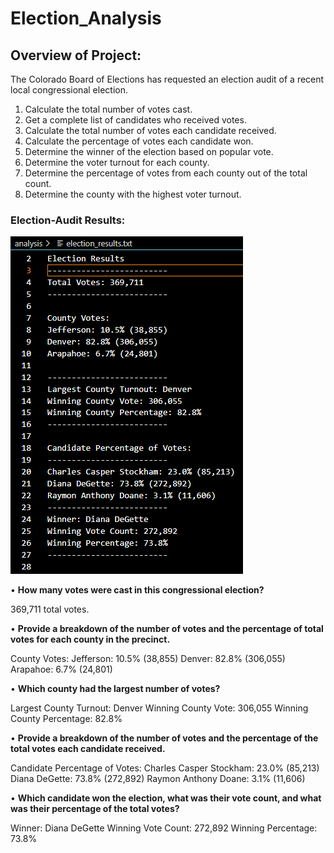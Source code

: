# Election_Analysis
## Overview of Project: 
The Colorado Board of Elections has requested an election audit of a recent local congressional election.
1.	Calculate the total number of votes cast.
2.	Get a complete list of candidates who received votes.
3.	Calculate the total number of votes each candidate received.
4.	Calculate the percentage of votes each candidate won.
5.	Determine the winner of the election based on popular vote.
6.	Determine the voter turnout for each county.
7.	Determine the percentage of votes from each county out of the total count.
8.	Determine the county with the highest voter turnout.

### Election-Audit Results: 

![Elections_Results](Resources/Elections_Results.png)

•	**How many votes were cast in this congressional election?**

  369,711 total votes.
  
•	**Provide a breakdown of the number of votes and the percentage of total votes for each county in the precinct.**

County Votes:
Jefferson: 10.5% (38,855)
Denver: 82.8% (306,055)
Arapahoe: 6.7% (24,801)

•	**Which county had the largest number of votes?**

Largest County Turnout: Denver
Winning County Vote: 306,055
Winning County Percentage: 82.8%

•	**Provide a breakdown of the number of votes and the percentage of the total votes each candidate received.**

Candidate Percentage of Votes:
Charles Casper Stockham: 23.0% (85,213)
Diana DeGette: 73.8% (272,892)
Raymon Anthony Doane: 3.1% (11,606)

•	**Which candidate won the election, what was their vote count, and what was their percentage of the total votes?**

Winner: Diana DeGette
Winning Vote Count: 272,892
Winning Percentage: 73.8%
